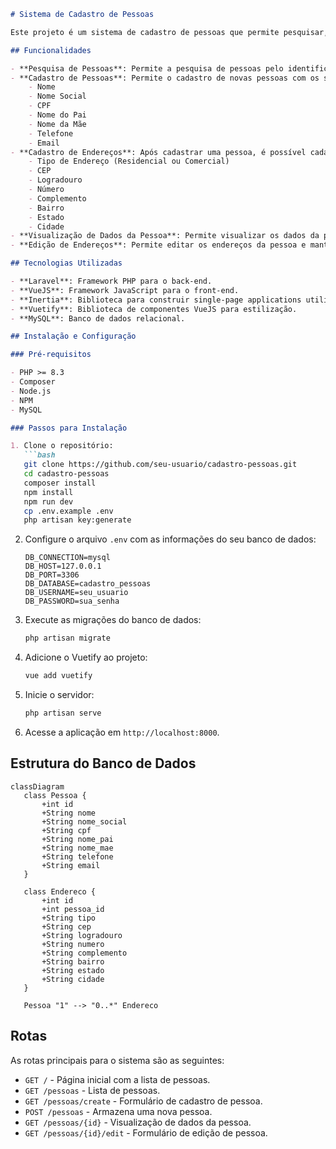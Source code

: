 ```markdown
# Sistema de Cadastro de Pessoas

Este projeto é um sistema de cadastro de pessoas que permite pesquisar, cadastrar, visualizar e editar informações de pessoas e seus respectivos endereços. O sistema foi desenvolvido utilizando Laravel no back-end e VueJS no front-end, seguindo o padrão Inertia. Para a estilização da aplicação, foi utilizado o Vuetify, e o banco de dados utilizado é o MySQL.

## Funcionalidades

- **Pesquisa de Pessoas**: Permite a pesquisa de pessoas pelo identificador do cadastro, nome (parte ou completo) ou CPF.
- **Cadastro de Pessoas**: Permite o cadastro de novas pessoas com os seguintes campos:
    - Nome
    - Nome Social
    - CPF
    - Nome do Pai
    - Nome da Mãe
    - Telefone
    - Email
- **Cadastro de Endereços**: Após cadastrar uma pessoa, é possível cadastrar endereços residenciais e comerciais. O preenchimento do endereço é facilitado pela consulta de CEP via API.
    - Tipo de Endereço (Residencial ou Comercial)
    - CEP
    - Logradouro
    - Número
    - Complemento
    - Bairro
    - Estado
    - Cidade
- **Visualização de Dados da Pessoa**: Permite visualizar os dados da pessoa pesquisada e seus respectivos endereços.
- **Edição de Endereços**: Permite editar os endereços da pessoa e manter um histórico de todos os endereços cadastrados, mesmo após alteração.

## Tecnologias Utilizadas

- **Laravel**: Framework PHP para o back-end.
- **VueJS**: Framework JavaScript para o front-end.
- **Inertia**: Biblioteca para construir single-page applications utilizando VueJS e Laravel.
- **Vuetify**: Biblioteca de componentes VueJS para estilização.
- **MySQL**: Banco de dados relacional.

## Instalação e Configuração

### Pré-requisitos

- PHP >= 8.3
- Composer
- Node.js
- NPM
- MySQL

### Passos para Instalação

1. Clone o repositório:
   ```bash
   git clone https://github.com/seu-usuario/cadastro-pessoas.git
   cd cadastro-pessoas
   composer install
   npm install
   npm run dev
   cp .env.example .env
   php artisan key:generate
   ```

2. Configure o arquivo `.env` com as informações do seu banco de dados:
   ```
   DB_CONNECTION=mysql
   DB_HOST=127.0.0.1
   DB_PORT=3306
   DB_DATABASE=cadastro_pessoas
   DB_USERNAME=seu_usuario
   DB_PASSWORD=sua_senha
   ```

3. Execute as migrações do banco de dados:
   ```bash
   php artisan migrate
   ```

4. Adicione o Vuetify ao projeto:
   ```bash
   vue add vuetify
   ```

5. Inicie o servidor:
   ```bash
   php artisan serve
   ```

6. Acesse a aplicação em `http://localhost:8000`.

## Estrutura do Banco de Dados

```mermaid
classDiagram
   class Pessoa {
       +int id
       +String nome
       +String nome_social
       +String cpf
       +String nome_pai
       +String nome_mae
       +String telefone
       +String email
   }

   class Endereco {
       +int id
       +int pessoa_id
       +String tipo
       +String cep
       +String logradouro
       +String numero
       +String complemento
       +String bairro
       +String estado
       +String cidade
   }

   Pessoa "1" --> "0..*" Endereco
```

## Rotas

As rotas principais para o sistema são as seguintes:

- `GET /` - Página inicial com a lista de pessoas.
- `GET /pessoas` - Lista de pessoas.
- `GET /pessoas/create` - Formulário de cadastro de pessoa.
- `POST /pessoas` - Armazena uma nova pessoa.
- `GET /pessoas/{id}` - Visualização de dados da pessoa.
- `GET /pessoas/{id}/edit` - Formulário de edição de pessoa.
